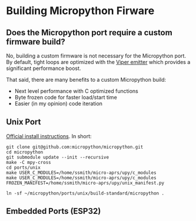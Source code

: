 # Building Micropython Firware

## Does the Micropython port require a custom firmware build?

No, building a custom firmware is not necessary for the Micropython port.  By default, tight loops are optimized with the [Viper emitter](https://docs.micropython.org/en/latest/reference/speed_python.html#the-viper-code-emitter) which provides a significant performance boost.

That said, there are many benefits to a custom Micropython build:
- Next level performance with C optimized functions
- Byte frozen code for faster load/start time
- Easier (in my opinion) code iteration

## Unix Port

[Official install instructions](https://github.com/micropython/micropython/tree/master/ports/unix).  In short:

```
git clone git@github.com:micropython/micropython.git
cd micropython
git submodule update --init --recursive
make -C mpy-cross
cd ports/unix
make USER_C_MODULES=/home/ssmith/micro-aprs/upy/c_modules
make USER_C_MODULES=/home/ssmith/micro-aprs/upy/c_modules FROZEN_MANIFEST=/home/ssmith/micro-aprs/upy/unix_manifest.py
```

```
ln -sf ~/micropython/ports/unix/build-standard/micropython .
```

## Embedded Ports (ESP32)



